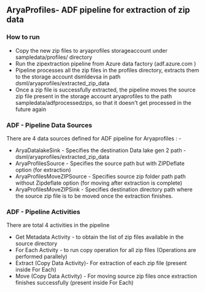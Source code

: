 ## AryaProfiles- ADF pipeline for extraction of zip data

### How to run
- Copy the new zip files to aryaprofiles storageaccount under sampledata/profiles/ directory
- Run the zipextraction pipeline from Azure data factory (adf.azure.com )
- Pipeline processes all the zip files in the profiles directory, extracts them to the storage account dsmldevsa in path dsml/aryaprofiles/extracted_zip_data
- Once a zip file is successfully extracted, the pipeline moves the source zip file present in the storage account aryaprofiles to the path sampledata/adfprocessedzips, so that it doesn't get processed in the future again

### ADF - Pipeline Data Sources
There are 4 data sources defined for ADF pipeline for Aryaprofiles : -
- AryaDatalakeSink - Specifies the destination Data lake gen 2 path - dsml/aryaprofiles/extracted_zip_data
- AryaProfilesSource - Specifies the source path but with ZIPDeflate option (for extraction)
- AryaProfilesMoveZIPSource - Specifies source zip folder path path without Zipdeflate option (for moving after extraction is complete)
- AryaProfilesMoveZIPSink - Specifies destination directory path where the source zip file is to be moved once the extraction finishes.

### ADF - Pipeline Activities
There are total 4 activities in the pipeline
- Get Metadata Activity - to obtain the list of zip files available in the source directory
- For Each Activity - to run copy operation for all zip files (Operations are performed parallely)
- Extract (Copy Data Activity)- For extraction of each zip file (present inside For Each)
- Move (Copy Data Activity) -  For moving source zip files once extraction finishes successfully (present inside For Each)